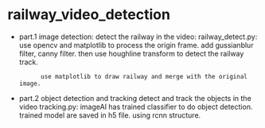 # railway_video_detection

- part.1 image detection:
        detect the railway in the video:
          railway_detect.py:
            use opencv and matplotlib to process the origin frame.
            add gussianblur filter, canny filter.
            then use houghline transform to detect the railway track.
            
            use matplotlib to draw railway and merge with the original image.
            
            
            
            
- part.2 object detection and tracking
       detect and track the objects in the video
          tracking.py:
             imageAI has trained classifier to do object detection.
             trained model are saved in h5 file. 
             using rcnn structure.

